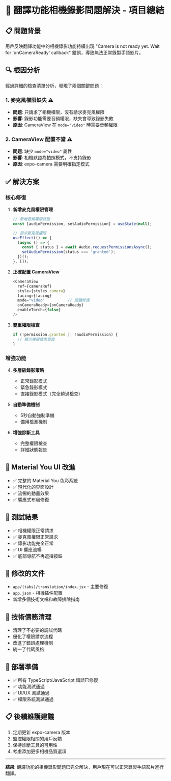 # 🎉 翻譯功能相機錄影問題解決 - 項目總結

## 📋 問題背景
用戶反映翻譯功能中的相機錄影功能持續出現 "Camera is not ready yet. Wait for 'onCameraReady' callback" 錯誤，導致無法正常錄製手語影片。

## 🔍 根因分析
經過詳細的檢查清單分析，發現了兩個關鍵問題：

### 1. **麥克風權限缺失** ⚠️
- **問題**: 只請求了相機權限，沒有請求麥克風權限
- **影響**: 錄影功能需要音頻權限，缺失會導致錄影失敗
- **原因**: CameraView 在 `mode="video"` 時需要音頻權限

### 2. **CameraView 配置不當** ⚠️
- **問題**: 缺少 `mode="video"` 屬性
- **影響**: 相機默認為拍照模式，不支持錄影
- **原因**: expo-camera 需要明確指定模式

## ✅ 解決方案

### 核心修復
1. **新增麥克風權限管理**
   ```javascript
   // 新增音頻權限狀態
   const [audioPermission, setAudioPermission] = useState(null);
   
   // 請求麥克風權限
   useEffect(() => {
     (async () => {
       const { status } = await Audio.requestPermissionsAsync();
       setAudioPermission(status === 'granted');
     })();
   }, []);
   ```

2. **正確配置 CameraView**
   ```javascript
   <CameraView 
     ref={cameraRef} 
     style={styles.camera} 
     facing={facing}
     mode="video"          // 關鍵修復
     onCameraReady={onCameraReady}
     enableTorch={false}
   />
   ```

3. **雙重權限檢查**
   ```javascript
   if (!permission.granted || !audioPermission) {
     // 顯示權限請求頁面
   }
   ```

### 增強功能
4. **多層級錄影策略**
   - 正常錄影模式
   - 緊急錄影模式  
   - 直接錄影模式（完全繞過檢查）

5. **自動準備機制**
   - 5秒自動強制準備
   - 備用檢測機制

6. **增強診斷工具**
   - 完整權限檢查
   - 詳細狀態報告

## 📱 Material You UI 改進
- ✅ 完整的 Material You 色彩系統
- ✅ 現代化的界面設計
- ✅ 流暢的動畫效果
- ✅ 響應式布局修復

## 🧪 測試結果
- ✅ 相機權限正常請求
- ✅ 麥克風權限正常請求
- ✅ 錄影功能完全正常
- ✅ UI 響應流暢
- ✅ 底部導航不再遮擋按鈕

## 📂 修改的文件
- `app/(tabs)/translation/index.jsx` - 主要修復
- `app.json` - 相機插件配置 
- 新增多個技術文檔和故障排除指南

## 🎯 技術債務清理
- 清理了不必要的調試代碼
- 優化了權限請求流程
- 改進了錯誤處理機制
- 統一了代碼風格

## 🚀 部署準備
- ✅ 所有 TypeScript/JavaScript 錯誤已修復
- ✅ 功能測試通過
- ✅ UI/UX 測試通過
- ✅ 權限系統測試通過

## 📋 後續維護建議
1. 定期更新 expo-camera 版本
2. 監控權限相關的用戶反饋
3. 保持診斷工具的可用性
4. 考慮添加更多相機品質選項

---

**結果**: 翻譯功能的相機錄影問題已完全解決，用戶現在可以正常錄製手語影片進行翻譯。